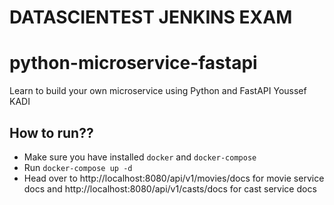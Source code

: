 # DATASCIENTEST JENKINS EXAM
# python-microservice-fastapi
Learn to build your own microservice using Python and FastAPI
Youssef KADI
## How to run??
 - Make sure you have installed `docker` and `docker-compose`
 - Run `docker-compose up -d`
 - Head over to http://localhost:8080/api/v1/movies/docs for movie service docs 
   and http://localhost:8080/api/v1/casts/docs for cast service docs
